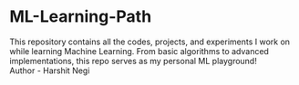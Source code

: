 # ML-Learning-Path
This repository contains all the codes, projects, and experiments I work on while learning Machine Learning. From basic algorithms to advanced implementations, this repo serves as my personal ML playground!
<br>
Author - Harshit Negi
